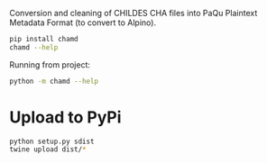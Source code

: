 Conversion and cleaning of CHILDES CHA files into PaQu Plaintext Metadata Format (to convert to Alpino).

```bash
pip install chamd
chamd --help
```

Running from project:

```bash
python -m chamd --help
```

# Upload to PyPi

```bash
python setup.py sdist
twine upload dist/*
```
